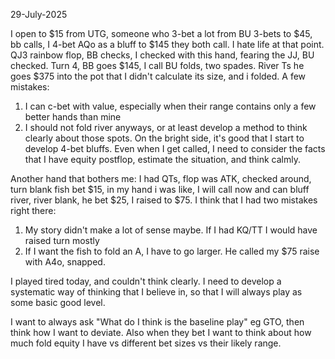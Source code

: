 
29-July-2025

I open to $15 from UTG, someone who 3-bet a lot from BU 3-bets to $45, bb calls, I 4-bet AQo as a bluff to $145 they both call. I hate life at that point. QJ3 rainbow flop, BB checks, I checked with this hand, fearing the JJ, BU checked. Turn 4, BB goes $145, I call BU folds, two spades. River Ts he goes $375 into the pot that I didn't calculate its size, and i folded. A few mistakes:

1. I can c-bet with value, especially when their range contains only a few better hands than mine
2. I should not fold river anyways, or at least develop a method to think clearly about those spots.
On the bright side, it's good that I start to develop 4-bet bluffs. Even when I get called, I need to consider the facts that I have equity postflop, estimate the situation, and think calmly.


Another hand that bothers me: I had QTs, flop was ATK, checked around, turn blank fish bet $15, in my hand i was like, I will call now and can bluff river, river blank, he bet $25, I raised to $75. I think that I had two mistakes right there:
1. My story didn't make a lot of sense maybe. If I had KQ/TT I would have raised turn mostly
2. If I want the fish to fold an A, I have to go larger. He called my $75 raise with A4o, snapped.

I played tired today, and couldn't think clearly. I need to develop a systematic way of thinking that I believe in, so that I will always play as some basic good level.

I want to always ask "What do I think is the baseline play" eg GTO, then think how I want to deviate. Also when they bet I want to think about how much fold equity I have vs different bet sizes vs their likely range.